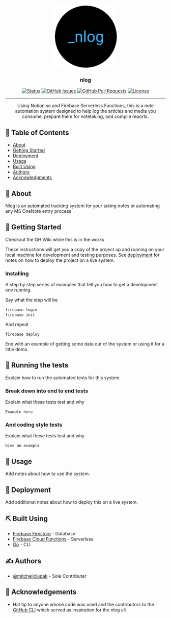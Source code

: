 <p align="center">
  <a href="" rel="noopener">
 <img width=200px height=200px src="./logo.png" alt="Project logo"></a>
</p>

<h3 align="center">nlog</h3>

<div align="center">

  [![Status](https://img.shields.io/badge/status-active-success.svg)]() 
  [![GitHub Issues](https://img.shields.io/github/issues/mitchellciupak/nlog.svg)](https://github.com/mitchellciupak/nlog/issues)
  [![GitHub Pull Requests](https://img.shields.io/github/issues-pr/mitchellciupak/nlog.svg)](https://github.com/mitchellciupak/nlog/pulls)
  [![License](https://img.shields.io/badge/license-MIT-blue.svg)](/LICENSE)

</div>

---

<p align="center"> Using Notion.so and Firebase Serverless Functions, this is a note automation system designed to help log the articles and media you consume, prepare them for notetaking, and compile reports.
    <br> 
</p>

## 📝 Table of Contents
- [About](#about)
- [Getting Started](#getting_started)
- [Deployment](#deployment)
- [Usage](#usage)
- [Built Using](#built_using)
- [Authors](#authors)
- [Acknowledgments](#acknowledgement)

## 🧐 About <a name = "about"></a>
Nlog is an automated tracking system for your taking notes or automating any MS OneNote entry process

## 🏁 Getting Started <a name = "getting_started"></a>

Checkout the GH Wiki while this is in the works

These instructions will get you a copy of the project up and running on your local machine for development and testing purposes. See [deployment](#deployment) for notes on how to deploy the project on a live system.


### Installing
A step by step series of examples that tell you how to get a development env running.

Say what the step will be

```
firebase login
firebase init
```

And repeat

```
firebase deploy
```

End with an example of getting some data out of the system or using it for a little demo.

## 🔧 Running the tests <a name = "tests"></a>
Explain how to run the automated tests for this system.

### Break down into end to end tests
Explain what these tests test and why

```
Example here
```

### And coding style tests
Explain what these tests test and why

```
Give an example
```

## 🎈 Usage <a name="usage"></a>
Add notes about how to use the system.

## 🚀 Deployment <a name = "deployment"></a>
Add additional notes about how to deploy this on a live system.

## ⛏️ Built Using <a name = "built_using"></a>
- [Firebase Firestore](https://firebase.google.com/docs/firestore) - Database
- [Firebase Cloud Functions](https://firebase.google.com/docs/functions) - Serverless
- [Go](https://go.dev/) - CLI

## ✍️ Authors <a name = "authors"></a>
- [@mitchellciupak](https://github.com/mitchellciupak) - Sole Contributer

## 🎉 Acknowledgements <a name = "acknowledgement"></a>
- Hat tip to anyone whose code was used and the contributors to the [GitHub CLI](https://github.com/cli/cli) which served as inspiration for the nlog cli
